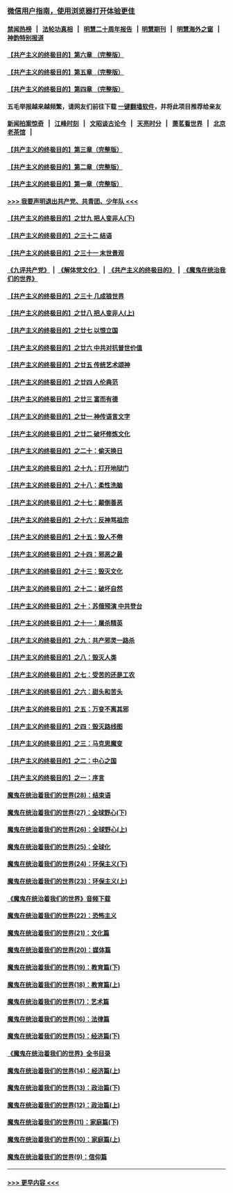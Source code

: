 ### [微信用户指南，使用浏览器打开体验更佳](https://github.com/gfw-breaker/banned-news1/blob/master/indexes/wechat-guide.md?t=0)
#### [禁闻热榜](热点新闻.md?t=0)  &nbsp;&nbsp;|&nbsp;&nbsp; [法轮功真相](https://github.com/gfw-breaker/truth/blob/master/README.md?t=0) &nbsp;&nbsp;|&nbsp;&nbsp; [明慧二十周年报告](https://github.com/gfw-breaker/mh-reports/blob/master/README.md?t=0) &nbsp;&nbsp;|&nbsp;&nbsp;[明慧期刊](https://github.com/gfw-breaker/mh-qikan) &nbsp;&nbsp;|&nbsp;&nbsp; [明慧海外之窗](https://github.com/gfw-breaker/mh-news/blob/master/README.md?t=0) &nbsp;&nbsp;|&nbsp;&nbsp; [神韵特别报道](https://github.com/gfw-breaker/mh-news/blob/master/shenyun.md?t=0)
#### [【共产主义的终极目的】第六章 （完整版）](../pages/nsc422/n11428913.md?t=02041533) 
#### [【共产主义的终极目的】第五章 （完整版）](../pages/nsc422/n11428912.md?t=02041533) 
#### [【共产主义的终极目的】第四章 （完整版）](../pages/nsc422/n11428907.md?t=02041533) 
#### 五毛举报越来越频繁，请网友们前往下载 [一键翻墙软件](https://github.com/gfw-breaker/ssr-accounts)，并将此项目推荐给亲友
#### [新闻拍案惊奇](https://github.com/gfw-breaker/banned-news1/blob/master/pages/link4.md) &nbsp;&nbsp;|&nbsp;&nbsp; [江峰时刻](https://github.com/gfw-breaker/banned-news1/blob/master/pages/link4.md) &nbsp;&nbsp;|&nbsp;&nbsp; [文昭谈古论今](https://github.com/gfw-breaker/banned-news1/blob/master/pages/link4.md) &nbsp;&nbsp;|&nbsp;&nbsp; [天亮时分](https://github.com/gfw-breaker/banned-news1/blob/master/pages/link4.md) &nbsp;&nbsp;|&nbsp;&nbsp; [萧茗看世界](https://github.com/gfw-breaker/banned-news1/blob/master/pages/link4.md) &nbsp;&nbsp;|&nbsp;&nbsp; [北京老茶馆](https://github.com/gfw-breaker/banned-news1/blob/master/pages/link4.md) &nbsp;&nbsp;|&nbsp;&nbsp; 
#### [【共产主义的终极目的】第三章（完整版）](../pages/nsc422/n11428848.md?t=02041533) 
#### [【共产主义的终极目的】第二章（完整版）](../pages/nsc422/n11428831.md?t=02041533) 
#### [【共产主义的终极目的】第一章（完整版）](../pages/nsc422/n11417651.md?t=02041533) 
#### [>>> 我要声明退出共产党、共青团、少年队 <<<](https://github.com/begood0513/goodnews/blob/master/quit/letter.md) 
#### [【共产主义的终极目的】之廿九 把人变非人(下)](../pages/nsc422/n11344140.md?t=02041533) 
#### [【共产主义的终极目的】之三十二 结语](../pages/nsc422/n11360535.md?t=02041533) 
#### [【共产主义的终极目的】之三十一 末世景观](../pages/nsc422/n11351129.md?t=02041533) 
#### [《九评共产党》](https://github.com/begood0513/9ping.md/blob/master/README.md) &nbsp;|&nbsp; [《解体党文化》](../../../../jtdwh.md/blob/master/README.md)  &nbsp;|&nbsp; [《共产主义的终极目的》](../../../../gczydzjmd.md/blob/master/README.md) &nbsp;|&nbsp; [《魔鬼在统治我们的世界》](../../../../mgztzwmdsj.md/blob/master/README.md) 
#### [【共产主义的终极目的】之三十 几成狼世界](../pages/nsc422/n11348280.md?t=02041533) 
#### [【共产主义的终极目的】之廿八 把人变非人(上)](../pages/nsc422/n11340492.md?t=02041533) 
#### [【共产主义的终极目的】之廿七 以恨立国](../pages/nsc422/n11336944.md?t=02041533) 
#### [【共产主义的终极目的】之廿六 中共对抗普世价值](../pages/nsc422/n11324785.md?t=02041533) 
#### [【共产主义的终极目的】之廿五 传统艺术颂神](../pages/nsc422/n11296396.md?t=02041533) 
#### [【共产主义的终极目的】之廿四 人伦典范](../pages/nsc422/n11296397.md?t=02041533) 
#### [【共产主义的终极目的】之廿三 富而有德](../pages/nsc422/n11283598.md?t=02041533) 
#### [【共产主义的终极目的】之廿一 神传语言文字](../pages/nsc422/n11263265.md?t=02041533) 
#### [【共产主义的终极目的】之廿二 破坏修炼文化](../pages/nsc422/n11245728.md?t=02041533) 
#### [【共产主义的终极目的】之二十：偷天换日](../pages/nsc422/n11238846.md?t=02041533) 
#### [【共产主义的终极目的】之十九：打开地狱门](../pages/nsc422/n11206376.md?t=02041533) 
#### [【共产主义的终极目的】之十八：柔性洗脑](../pages/nsc422/n11199994.md?t=02041533) 
#### [【共产主义的终极目的】之十七：颠倒善恶](../pages/nsc422/n11179782.md?t=02041533) 
#### [【共产主义的终极目的】之十六：反神骂祖宗](../pages/nsc422/n11166798.md?t=02041533) 
#### [【共产主义的终极目的】之十五：毁人不倦](../pages/nsc422/n11166792.md?t=02041533) 
#### [【共产主义的终极目的】之十四：邪恶之最](../pages/nsc422/n11150249.md?t=02041533) 
#### [【共产主义的终极目的】之十三：毁灭文化](../pages/nsc422/n11135227.md?t=02041533) 
#### [【共产主义的终极目的】之十二：破坏自然](../pages/nsc422/n11135214.md?t=02041533) 
#### [【共产主义的终极目的】之十：苏俄预演 中共登台](../pages/nsc422/n11118424.md?t=02041533) 
#### [【共产主义的终极目的】之十一：屠杀精英](../pages/nsc422/n11118442.md?t=02041533) 
#### [【共产主义的终极目的】之九：共产邪灵一路杀](../pages/nsc422/n11114139.md?t=02041533) 
#### [【共产主义的终极目的】之八：毁灭人类](../pages/nsc422/n11108503.md?t=02041533) 
#### [【共产主义的终极目的】之七：受苦的还是工农](../pages/nsc422/n11101809.md?t=02041533) 
#### [【共产主义的终极目的】之六：甜头和苦头](../pages/nsc422/n11096971.md?t=02041533) 
#### [【共产主义的终极目的】之五：万变不离其邪](../pages/nsc422/n11091285.md?t=02041533) 
#### [【共产主义的终极目的】之四：毁灭路线图](../pages/nsc422/n11086284.md?t=02041533) 
#### [【共产主义的终极目的】之三：马克思魔变](../pages/nsc422/n11061941.md?t=02041533) 
#### [【共产主义的终极目的】之二：中心之国](../pages/nsc422/n11047728.md?t=02041533) 
#### [【共产主义的终极目的】之一：序言](../pages/nsc422/n11086077.md?t=02041533) 
#### [魔鬼在统治着我们的世界(28)：结束语](../pages/nsc422/n10936246.md?t=02041533) 
#### [魔鬼在统治着我们的世界(27)：全球野心(下)](../pages/nsc422/n10928319.md?t=02041533) 
#### [魔鬼在统治着我们的世界(26)：全球野心(上)](../pages/nsc422/n10900318.md?t=02041533) 
#### [魔鬼在统治着我们的世界(25)：全球化](../pages/nsc422/n10788205.md?t=02041533) 
#### [魔鬼在统治着我们的世界(24)：环保主义(下)](../pages/nsc422/n10695307.md?t=02041533) 
#### [魔鬼在统治着我们的世界(23)：环保主义(上)](../pages/nsc422/n10688613.md?t=02041533) 
#### [《魔鬼在统治着我们的世界》音频下载](../pages/nsc422/n10635553.md?t=02041533) 
#### [魔鬼在统治着我们的世界(22)：恐怖主义](../pages/nsc422/n10614727.md?t=02041533) 
#### [魔鬼在统治着我们的世界(21)：文化篇](../pages/nsc422/n10597706.md?t=02041533) 
#### [魔鬼在统治着我们的世界(20)：媒体篇](../pages/nsc422/n10586579.md?t=02041533) 
#### [魔鬼在统治着我们的世界(19)：教育篇(下)](../pages/nsc422/n10564808.md?t=02041533) 
#### [魔鬼在统治着我们的世界(18)：教育篇(上)](../pages/nsc422/n10526970.md?t=02041533) 
#### [魔鬼在统治着我们的世界(17)：艺术篇](../pages/nsc422/n10499093.md?t=02041533) 
#### [魔鬼在统治着我们的世界(16)：法律篇](../pages/nsc422/n10485969.md?t=02041533) 
#### [魔鬼在统治着我们的世界(15)：经济篇(下)](../pages/nsc422/n10469975.md?t=02041533) 
#### [《魔鬼在统治着我们的世界》全书目录](../pages/nsc422/n10464261.md?t=02041533) 
#### [魔鬼在统治着我们的世界(14)：经济篇(上)](../pages/nsc422/n10457370.md?t=02041533) 
#### [魔鬼在统治着我们的世界(13)：政治篇(下)](../pages/nsc422/n10448270.md?t=02041533) 
#### [魔鬼在统治着我们的世界(12)：政治篇(上)](../pages/nsc422/n10444576.md?t=02041533) 
#### [魔鬼在统治着我们的世界(11)：家庭篇(下)](../pages/nsc422/n10440961.md?t=02041533) 
#### [魔鬼在统治着我们的世界(10)：家庭篇(上)](../pages/nsc422/n10435448.md?t=02041533) 
#### [魔鬼在统治着我们的世界(9)：信仰篇](../pages/nsc422/n10432159.md?t=02041533) 

----
#### [ >>> 更早内容 <<< ](../indexes/nsc422-earlier.md)
